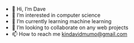 - 👋 Hi, I’m Dave
- 👀 I’m interested in computer science
- 🌱 I’m currently learning machine learning
- 💞️ I’m looking to collaborate on any web projects
- 📫 How to reach me kindavidmumo@gmail.com

<!---
mumo254/mumo254 is a ✨ special ✨ repository because its `README.md` (this file) appears on your GitHub profile.
You can click the Preview link to take a look at your changes.
--->
